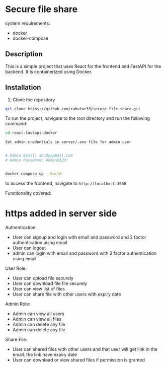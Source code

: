 # Secure file share

system requirements:
- docker
- docker-compose


## Description

This is a simple project that uses React for the frontend and FastAPI for the backend. It is containerized using Docker.

## Installation

1. Clone the repository

```bash
git clone https://github.com/rahutwr33/secure-file-share.git
```

To run the project, navigate to the root directory and run the following command:

```bash
cd react-fastapi-docker

Set admin credentials in server/.env file for admin user


# Admin Email: abc@yopmail.com
# Admin Password: Admin@123!


docker-compose up --build
```

to access the frontend, navigate to `http://localhost:3000`



Functionality covered:


# https added in server side

Authentication:
- User can signup and login with email and password and 2 factor authentication uisng email
- User can logout
- admin can login with email and password with 2 factor authentication using email




User Role:
- User can upload file securely
- User can download file file securely
- User can view list of files
- User can share file with other users with expiry date

Admin Role:
- Admin can view all users
- Admin can view all files
- Admin can delete any file
- Admin can delete any file


Share File:
- User can  shared files with other users and that user will get link in the email. the link have expiry date
- User can download or view shared files if permission is granted




